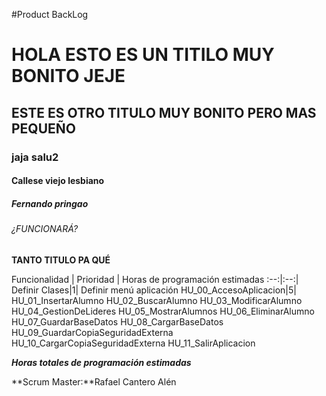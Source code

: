 #Product BackLog

# HOLA ESTO ES UN TITILO MUY BONITO JEJE
## ESTE ES OTRO TITULO MUY BONITO PERO MAS PEQUEÑO
### jaja salu2
#### Callese viejo lesbiano
##### Fernando pringao
###### ¿FUNCIONARÁ?

**TANTO TITULO PA QUÉ**

Funcionalidad | Prioridad | Horas de programación estimadas
   :--:|:--:|
Definir Clases|1|
Definir menú aplicación
HU_00_AccesoAplicacion|5|
HU_01_InsertarAlumno
HU_02_BuscarAlumno
HU_03_ModificarAlumno
HU_04_GestionDeLideres
HU_05_MostrarAlumnos
HU_06_EliminarAlumno
HU_07_GuardarBaseDatos
HU_08_CargarBaseDatos
HU_09_GuardarCopiaSeguridadExterna
HU_10_CargarCopiaSeguridadExterna
HU_11_SalirAplicacion


**_Horas totales de programación estimadas_**







**Scrum Master:**Rafael Cantero Alén

